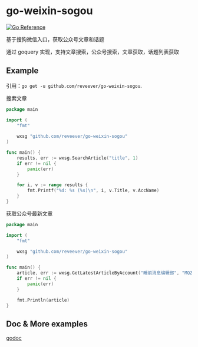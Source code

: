 # go-weixin-sogou
[![Go Reference](https://pkg.go.dev/badge/github.com/reveever/go-weixin-sogou.svg)](https://pkg.go.dev/github.com/reveever/go-weixin-sogou)

基于搜狗微信入口，获取公众号文章和话题

通过 goquery 实现，支持文章搜索，公众号搜索，文章获取，话题列表获取

## Example

引用：`go get -u github.com/reveever/go-weixin-sogou`.

搜索文章
```go
package main

import (
	"fmt"
  
	wxsg "github.com/reveever/go-weixin-sogou"
)

func main() {
	results, err := wxsg.SearchArticle("title", 1)
	if err != nil {
		panic(err)
	}

	for i, v := range results {
		fmt.Printf("%d: %s (%s)\n", i, v.Title, v.AccName)
	}
}
```

获取公众号最新文章
```go
package main

import (
	"fmt"

	wxsg "github.com/reveever/go-weixin-sogou"
)

func main() {
	article, err := wxsg.GetLatestArticleByAccount("睡前消息编辑部", "MQZstudio")
	if err != nil {
		panic(err)
	}

	fmt.Println(article)
}
```
## Doc & More examples
[godoc](https://pkg.go.dev/github.com/reveever/go-weixin-sogou)
